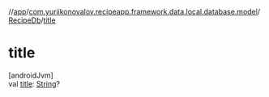 //[app](../../../index.md)/[com.yuriikonovalov.recipeapp.framework.data.local.database.model](../index.md)/[RecipeDb](index.md)/[title](title.md)

# title

[androidJvm]\
val [title](title.md): [String](https://kotlinlang.org/api/latest/jvm/stdlib/kotlin/-string/index.html)?
